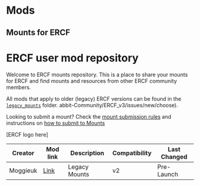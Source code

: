 # Mods

Mounts for ERCF
---
# ERCF user mod repository

Welcome to ERCF mounts repository. This is a place to share your mounts for ERCF and find mounts and resources from other ERCF community members.

All mods that apply to older (legacy) ERCF versions can be found in the [`legacy_mounts`](./legacy_mounts) folder.
abbit-Community/ERCF_v3/issues/new/choose).

Looking to submit a mount? Check the [mount submission rules](https://github.com/Enraged-Rabbit-Community/ERCF_v3/blob/main/Mounts/Mount-Submission-Rules.md) and instructions on [how to submit to Mounts](https://github.com/Enraged-Rabbit-Community/ERCF_v3/blob/main/Mounts/How-to-Submit-to-Mounts.md)

\[ERCF logo here\]


| Creator | Mod link | Description | Compatibility | Last Changed |
| --- | --- | --- | --- | --- |
| Moggieuk | [Link](/legacy_mounts/) | Legacy Mounts | v2 | Pre-Launch |

